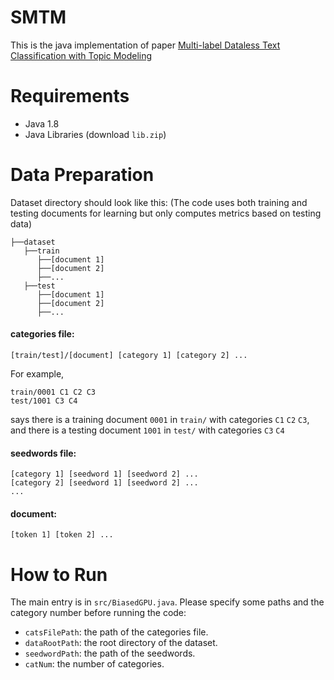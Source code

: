 # SMTM
This is the java implementation of paper [Multi-label Dataless Text Classification with Topic Modeling](https://arxiv.org/abs/1711.01563)
# Requirements
- Java 1.8
- Java Libraries (download `lib.zip`)

# Data Preparation
Dataset directory should look like this: (The code uses both training and testing documents for learning but only computes metrics based on testing data)
```
├──dataset
   ├──train
      ├──[document 1]
      ├──[document 2]
      ├──...
   ├──test
      ├──[document 1]
      ├──[document 2]
      ├──...
```
#### categories file: 
```
[train/test]/[document] [category 1] [category 2] ...
```
For example,
```
train/0001 C1 C2 C3
test/1001 C3 C4
```
says there is a training document `0001` in `train/` with categories `C1` `C2` `C3`, and there is a testing document `1001` in `test/` with categories `C3` `C4`

#### seedwords file:
```
[category 1] [seedword 1] [seedword 2] ...
[category 2] [seedword 1] [seedword 2] ...
...
```
#### document:
```
[token 1] [token 2] ...
```

# How to Run
The main entry is in `src/BiasedGPU.java`. Please specify some paths and the category number before running the code:

- `catsFilePath`: the path of the categories file.
- `dataRootPath`: the root directory of the dataset.
- `seedwordPath`: the path of the seedwords.
- `catNum`: the number of categories.
